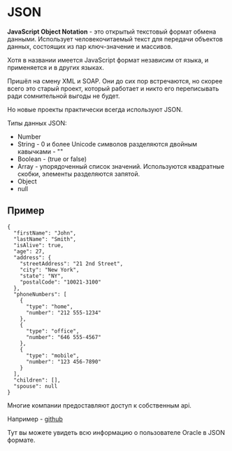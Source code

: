 # JSON

**JavaScript Object Notation** - это открытый текстовый формат обмена данными.
Использует человекочитаемый текст для передачи объектов данных, состоящих из пар ключ-значение и массивов.

Хотя в названии имеется JavaScript формат независим от языка, и применяется и в других языках.

Пришёл на смену XML и SOAP. Они до сих пор встречаются, но скорее всего это старый проект, который работает и никто его переписывать ради сомнительной выгоды не будет.

Но новые проекты практически всегда используют JSON.

Типы данных JSON:

- Number
- String - 0 и более Unicode символов разделяются двойным кавычками - ""
- Boolean - (true or false)
- Array - упорядоченный список значений. Используются квадратные скобки, элементы разделяются запятой.
- Object
- null

## Пример

```
{
  "firstName": "John",
  "lastName": "Smith",
  "isAlive": true,
  "age": 27,
  "address": {
    "streetAddress": "21 2nd Street",
    "city": "New York",
    "state": "NY",
    "postalCode": "10021-3100"
  },
  "phoneNumbers": [
    {
      "type": "home",
      "number": "212 555-1234"
    },
    {
      "type": "office",
      "number": "646 555-4567"
    },
    {
      "type": "mobile",
      "number": "123 456-7890"
    }
  ],
  "children": [],
  "spouse": null
}
```

Многие компании предоставляют доступ к собственным api.

Например - [github](https://api.github.com/users/Oracle)

Тут вы можете увидеть всю информацию о пользователе Oracle в JSON формате.
